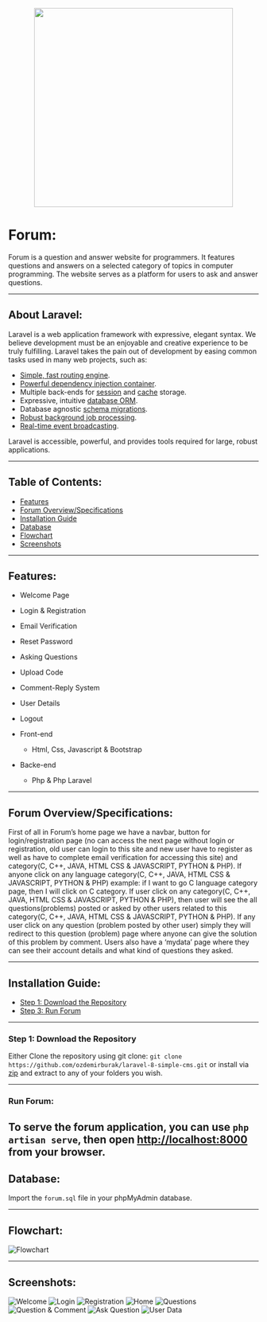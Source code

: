 <p align="center"><a><img src="screenshots/forumlogo.png" width="400"></a></p>

# Forum:
Forum is a question and answer website for programmers. It features questions and answers on a selected category of topics in computer programming. The website serves as a platform for users to ask and answer questions.


-----
## About Laravel:

Laravel is a web application framework with expressive, elegant syntax. We believe development must be an enjoyable and creative experience to be truly fulfilling. Laravel takes the pain out of development by easing common tasks used in many web projects, such as:

- [Simple, fast routing engine](https://laravel.com/docs/routing).
- [Powerful dependency injection container](https://laravel.com/docs/container).
- Multiple back-ends for [session](https://laravel.com/docs/session) and [cache](https://laravel.com/docs/cache) storage.
- Expressive, intuitive [database ORM](https://laravel.com/docs/eloquent).
- Database agnostic [schema migrations](https://laravel.com/docs/migrations).
- [Robust background job processing](https://laravel.com/docs/queues).
- [Real-time event broadcasting](https://laravel.com/docs/broadcasting).

Laravel is accessible, powerful, and provides tools required for large, robust applications.

-----
## Table of Contents:

* [Features](#item1)
* [Forum Overview/Specifications](#item2)
* [Installation Guide](#item3)
* [Database](#item4)
* [Flowchart](#item5)
* [Screenshots](#item6)

-----
<a name="item1"></a>

## Features:

* Welcome Page
* Login & Registration
* Email Verification
* Reset Password
* Asking Questions
* Upload Code
* Comment-Reply System
* User Details
* Logout

* Front-end
  * Html, Css, Javascript & Bootstrap
* Backe-end
  * Php & Php Laravel

-----
<a name="item2"></a>

## Forum Overview/Specifications:
First of all in Forum’s home page we have a navbar, button for login/registration page (no can access the next page without login or registration, old user can login to this site and new user have to register as well as have to complete email verification for accessing this site) and category(C, C++, JAVA, HTML CSS & JAVASCRIPT, PYTHON & PHP). If anyone click on any language category(C, C++, JAVA, HTML CSS & JAVASCRIPT, PYTHON & PHP) example: if I want to go C language category page, then I will click on C category. If user click on any category(C, C++, JAVA, HTML CSS & JAVASCRIPT, PYTHON & PHP), then user will see the all questions(problems) posted or asked by other users related to this category(C, C++, JAVA, HTML CSS & JAVASCRIPT, PYTHON & PHP). If any user click on any question (problem posted by other user) simply they will redirect to this question (problem) page where anyone can give the solution of this problem by comment. Users also have a ‘mydata’ page where they can see their account details and what kind of questions they asked.

-----
<a name="item3"></a>


## Installation Guide:

* [Step 1: Download the Repository](#step1)
* [Step 3: Run Forum](#step2)

-----
<a name="step1"></a>

### Step 1: Download the Repository

Either Clone the repository using git clone: `git clone https://github.com/ozdemirburak/laravel-8-simple-cms.git` 
or install via <a target="_blank" href="https://github.com/ozdemirburak/laravel-8-simple-cms/archive/master.zip">zip</a> and extract 
to any of your folders you wish.

-----
<a name="step2"></a>

### Run Forum:
To serve the forum application, you can use `php artisan serve`, then open [http://localhost:8000](http://localhost:8000) from your browser.
-----

<a name="item4"></a>

## Database:

Import the `forum.sql` file in your phpMyAdmin database.

-----
<a name="item5"></a>

## Flowchart:
![Flowchart](screenshots/flowchart.png)

-----
<a name="item6"></a>

## Screenshots:

![Welcome](screenshots/welcome.png)
![Login](screenshots/login.png)
![Registration](screenshots/registration.png)
![Home](screenshots/home.png)
![Questions](screenshots/questions.png)
![Question & Comment](screenshots/question&omment.png)
![Ask Question](screenshots/askquestion.png)
![User Data](screenshots/userdata.png)
